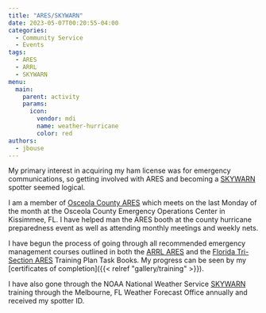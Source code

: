 ```yaml
---
title: "ARES/SKYWARN"
date: 2023-05-07T00:20:55-04:00
categories:
  - Community Service
  - Events
tags:
  - ARES
  - ARRL
  - SKYWARN
menu:
  main:
    parent: activity
    params:
      icon:
        vendor: mdi
        name: weather-hurricane
        color: red
authors:
  - jbouse
---
```


My primary interest in acquiring my ham license was for emergency communications,
so getting involved with ARES and becoming a [SKYWARN] spotter seemed logical.

<!--more-->

I am a member of [Osceola County ARES](https://www.osceolacountyares.org/) which meets
on the last Monday of the month at the Osceola County Emergency Operations Center in
Kissimmee, FL. I have helped man the ARES booth at the county hurricane preparedness
event as well as attending monthly meetings and weekly nets.

I have begun the process of going through all recommended emergency management courses
outlined in both the [ARRL ARES][ARESPTB] and the [Florida Tri-Section ARES][FLARESPTB]
Training Plan Task Books. My progress can be seen by my [certificates of completion]({{< relref "gallery/training" >}}).

I have also gone through the NOAA National Weather Service [SKYWARN] training through the
Melbourne, FL Weather Forecast Office annually and received my spotter ID.

[SKYWARN]: https://www.weather.gov/SKYWARN "NOAA NWS SKYWARN"
[ARESPTB]:https://www.arrl.org/files/file/EMCOMM/ARRL-ARES-STANDARDIZED-TRAINING-TASK-BOOK-V2_2_1.pdf "ARRL Standardized Training Plan Task Book"
[FLARESPTB]: https://sflarrl.org/ares/Florida%20ARES%20Training%20Task%20Book%202020.pdf "Florida Tri Section ARES Training Task Book"
